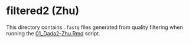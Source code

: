 # filtered2 (Zhu)

This directory contains `.fastq` files generated from quality filtering when running the [01_Dada2-Zhu.Rmd](../../../../scripts/analysis-individual/Zhu-2019/01_Dada2-Zhu.Rmd) script.